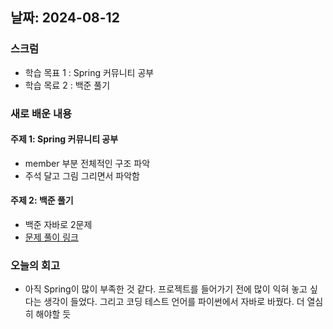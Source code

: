 ## 날짜: 2024-08-12

### 스크럼
- 학습 목표 1 : Spring 커뮤니티 공부
- 학습 목료 2 : 백준 풀기

### 새로 배운 내용
#### 주제 1: Spring 커뮤니티 공부
- member 부분 전체적인 구조 파악
- 주석 달고 그림 그리면서 파악함

#### 주제 2: 백준 풀기
- 백준 자바로 2문제
- [문제 풀이 링크](https://github.com/trueS2/Algorithm-Java/tree/master/src/main/java/com/problem)

### 오늘의 회고
- 아직 Spring이 많이 부족한 것 같다. 프로젝트를 들어가기 전에 많이 익혀 놓고 싶다는 생각이 들었다. 그리고 코딩 테스트 언어를 파이썬에서 자바로 바꿨다. 더 열심히 해야할 듯


